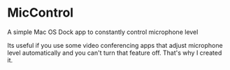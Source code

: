 # MicControl
A simple Mac OS Dock app to constantly control microphone level

Its useful if you use some video conferencing apps that adjust microphone level automatically and you can't turn that feature off. That's why I created it.

